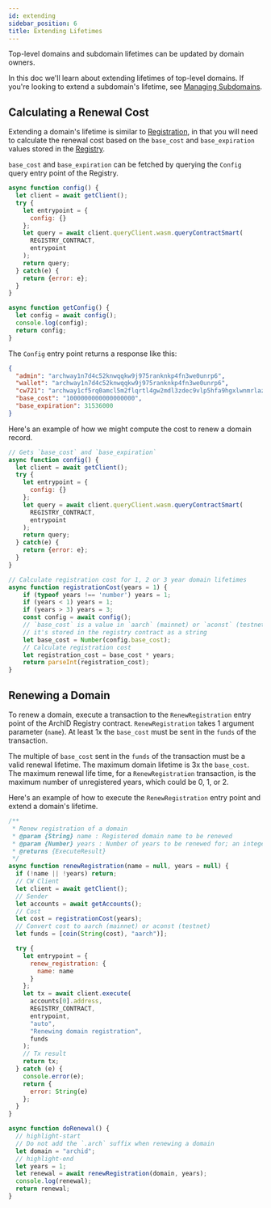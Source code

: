 ```yaml
---
id: extending
sidebar_position: 6
title: Extending Lifetimes
---
```


Top-level domains and subdomain lifetimes can be updated by domain owners. 

In this doc we'll learn about extending lifetimes of top-level domains. If you're looking to extend a subdomain's lifetime, see [Managing Subdomains](/docs/dapps/subdomains).

## Calculating a Renewal Cost

Extending a domain's lifetime is similar to [Registration](/docs/dapps/registration#registering-a-domain), in that you will need to calculate the renewal cost based on the `base_cost` and `base_expiration` values stored in the [Registry](https://www.mintscan.io/archway/wasm/contract/archway1275jwjpktae4y4y0cdq274a2m0jnpekhttnfuljm6n59wnpyd62qppqxq0). 

`base_cost` and `base_expiration` can be fetched by querying the `Config` query entry point of the Registry. 

```js
async function config() {
  let client = await getClient();
  try {
    let entrypoint = {
      config: {}
    };
    let query = await client.queryClient.wasm.queryContractSmart(
      REGISTRY_CONTRACT,
      entrypoint
    );
    return query;
  } catch(e) {
    return {error: e};
  }
}

async function getConfig() {
  let config = await config();
  console.log(config);
  return config;
}
```

The `Config` entry point returns a response like this:

```json
{
  "admin": "archway1n7d4c52knwqqkw9j975ranknkp4fn3we0unrp6",
  "wallet": "archway1n7d4c52knwqqkw9j975ranknkp4fn3we0unrp6",
  "cw721": "archway1cf5rq0amcl5m2flqrtl4gw2mdl3zdec9vlp5hfa9hgxlwnmrlazsdycu4l",
  "base_cost": "1000000000000000000",
  "base_expiration": 31536000
}
```

Here's an example of how we might compute the cost to renew a domain record.

```js
// Gets `base_cost` and `base_expiration`
async function config() {
  let client = await getClient();
  try {
    let entrypoint = {
      config: {}
    };
    let query = await client.queryClient.wasm.queryContractSmart(
      REGISTRY_CONTRACT,
      entrypoint
    );
    return query;
  } catch(e) {
    return {error: e};
  }
}

// Calculate registration cost for 1, 2 or 3 year domain lifetimes
async function registrationCost(years = 1) {
    if (typeof years !== 'number') years = 1;
    if (years < 1) years = 1;
    if (years > 3) years = 3;
    const config = await config();
    // `base_cost` is a value in `aarch` (mainnet) or `aconst` (testnet) 
    // it's stored in the registry contract as a string
    let base_cost = Number(config.base_cost);
    // Calculate registration cost
    let registration_cost = base_cost * years;
    return parseInt(registration_cost);
}
```

## Renewing a Domain

To renew a domain, execute a transaction to the `RenewRegistration` entry point of the ArchID Registry contract. `RenewRegistration` takes 1 argument parameter (`name`). At least 1x the `base_cost` must be sent in the `funds` of the transaction. 

The multiple of `base_cost` sent in the `funds` of the transaction must be a valid renewal lifetime. The maximum domain lifetime is 3x the `base_cost`. The maximum renewal life time, for a `RenewRegistration` transaction, is the maximum number of unregistered years, which could be 0, 1, or 2.

Here's an example of how to execute the `RenewRegistration` entry point and extend a domain's lifetime.
```js
/**
 * Renew registration of a domain
 * @param {String} name : Registered domain name to be renewed
 * @param {Number} years : Number of years to be renewed for; an integer between 1 and 3, impacts cost
 * @returns {ExecuteResult}
 */
async function renewRegistration(name = null, years = null) {
  if (!name || !years) return;
  // CW Client
  let client = await getClient();
  // Sender
  let accounts = await getAccounts();
  // Cost
  let cost = registrationCost(years);
  // Convert cost to aarch (mainnet) or aconst (testnet)
  let funds = [coin(String(cost), "aarch")];

  try {
    let entrypoint = {
      renew_registration: {
        name: name
      }
    };
    let tx = await client.execute(
      accounts[0].address,
      REGISTRY_CONTRACT,
      entrypoint,
      "auto",
      "Renewing domain registration",
      funds
    );
    // Tx result
    return tx;
  } catch (e) {
    console.error(e);
    return {
      error: String(e)
    };
  }
}

async function doRenewal() {
  // highlight-start
  // Do not add the `.arch` suffix when renewing a domain 
  let domain = "archid"; 
  // highlight-end
  let years = 1;
  let renewal = await renewRegistration(domain, years);
  console.log(renewal);
  return renewal;
}
```